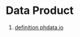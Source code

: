 # Data Product

1. [definition phdata.io](https://offers.phdata.io/hubfs/Checklists/Data%20Product%20Definition%20Checklist\_D2.pdf)
